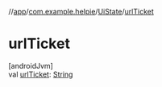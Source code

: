 //[app](../../../index.md)/[com.example.helpie](../index.md)/[UiState](index.md)/[urlTicket](url-ticket.md)

# urlTicket

[androidJvm]\
val [urlTicket](url-ticket.md): [String](https://kotlinlang.org/api/latest/jvm/stdlib/kotlin/-string/index.html)
